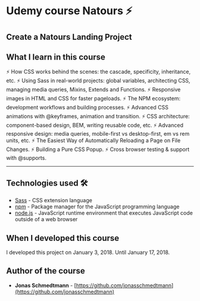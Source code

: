 # Udemy course Natours ⚡️

## Create a Natours Landing Project

## What I learn in this course

⚡️ How CSS works behind the scenes: the cascade, specificity, inheritance, etc.
⚡️ Using Sass in real-world projects: global variables, architecting CSS, managing media queries, Mixins, Extends and Functions.
⚡️ Responsive images in HTML and CSS for faster pageloads.
⚡️ The NPM ecosystem: development workflows and building processes.
⚡️ Advanced CSS animations with @keyframes, animation and transition.
⚡️ CSS architecture: component-based design, BEM, writing reusable code, etc.
⚡️ Advanced responsive design: media queries, mobile-first vs desktop-first, em vs rem units, etc.
⚡️ The Easiest Way of Automatically Reloading a Page on File Changes.
⚡️ Building a Pure CSS Popup.
⚡️ Cross browser testing & support with @supports.

---

## Technologies used 🛠️

- [Sass](https://sass-lang.com/documentation) - CSS extension language
- [npm](https://www.npmjs.com/) - Package manager for the JavaScript programming language
- [node.js](https://nodejs.org/en/) - JavaScript runtime environment that executes JavaScript code outside of a web browser

## When I developed this course 

I developed this project on January 3, 2018. Until January 17, 2018.

## Author of the course

- **Jonas Schmedtmann** - [https://github.com/jonasschmedtmann](https://github.com/jonasschmedtmann)

